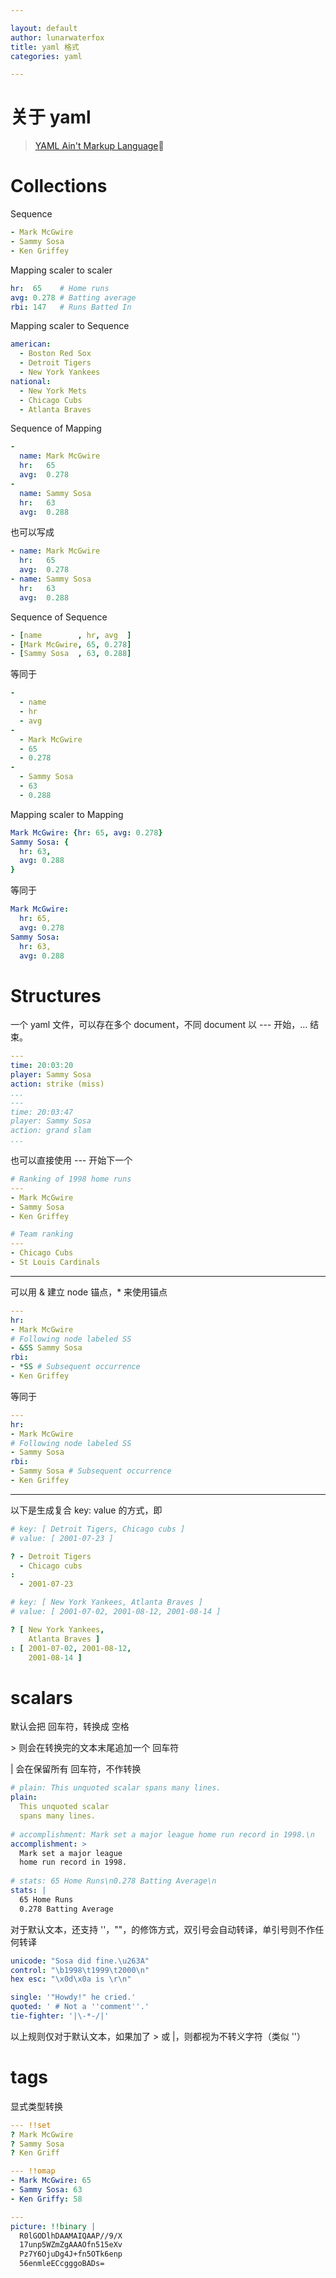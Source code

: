 ```yaml
---

layout: default
author: lunarwaterfox
title: yaml 格式
categories: yaml

---
```


# 关于 yaml
> [YAML Ain't Markup Language](https://yaml.org/)


# Collections

Sequence

```yaml
- Mark McGwire
- Sammy Sosa
- Ken Griffey
```

Mapping scaler to scaler

```yaml
hr:  65    # Home runs
avg: 0.278 # Batting average
rbi: 147   # Runs Batted In
```

Mapping scaler to Sequence
```yaml
american:
  - Boston Red Sox
  - Detroit Tigers
  - New York Yankees
national:
  - New York Mets
  - Chicago Cubs
  - Atlanta Braves
```

Sequence of Mapping
```yaml
-
  name: Mark McGwire
  hr:   65
  avg:  0.278
-
  name: Sammy Sosa
  hr:   63
  avg:  0.288
```

也可以写成

```yaml
- name: Mark McGwire
  hr:   65
  avg:  0.278
- name: Sammy Sosa
  hr:   63
  avg:  0.288
```
Sequence of Sequence

```yaml
- [name        , hr, avg  ]
- [Mark McGwire, 65, 0.278]
- [Sammy Sosa  , 63, 0.288]
```
等同于
```yaml
- 
  - name
  - hr
  - avg
- 
  - Mark McGwire
  - 65
  - 0.278
- 
  - Sammy Sosa
  - 63
  - 0.288
```

Mapping scaler to Mapping
```yaml
Mark McGwire: {hr: 65, avg: 0.278}
Sammy Sosa: {
  hr: 63,
  avg: 0.288
}
```

等同于

```yaml
Mark McGwire: 
  hr: 65, 
  avg: 0.278
Sammy Sosa:
  hr: 63,
  avg: 0.288
```
# Structures
一个 yaml 文件，可以存在多个 document，不同 document 以 --- 开始，... 结束。

```yaml
---
time: 20:03:20
player: Sammy Sosa
action: strike (miss)
...
---
time: 20:03:47
player: Sammy Sosa
action: grand slam
...
```

也可以直接使用 --- 开始下一个

```yaml
# Ranking of 1998 home runs
---
- Mark McGwire
- Sammy Sosa
- Ken Griffey

# Team ranking
---
- Chicago Cubs
- St Louis Cardinals
```

---


可以用 & 建立 node 锚点，* 来使用锚点

```yaml
---
hr:
- Mark McGwire
# Following node labeled SS
- &SS Sammy Sosa
rbi:
- *SS # Subsequent occurrence
- Ken Griffey
```

等同于

```yaml
---
hr:
- Mark McGwire
# Following node labeled SS
- Sammy Sosa
rbi:
- Sammy Sosa # Subsequent occurrence
- Ken Griffey
```
---
以下是生成复合 key: value 的方式，即



```yaml
# key: [ Detroit Tigers, Chicago cubs ]
# value: [ 2001-07-23 ]

? - Detroit Tigers
  - Chicago cubs
:
  - 2001-07-23

# key: [ New York Yankees, Atlanta Braves ]
# value: [ 2001-07-02, 2001-08-12, 2001-08-14 ]

? [ New York Yankees,
    Atlanta Braves ]
: [ 2001-07-02, 2001-08-12,
    2001-08-14 ]
```
# scalars

默认会把 回车符，转换成 空格 

\> 则会在转换完的文本末尾追加一个 回车符

\| 会在保留所有 回车符，不作转换

```yaml
# plain: This unquoted scalar spans many lines.
plain: 
  This unquoted scalar
  spans many lines.
  
# accomplishment: Mark set a major league home run record in 1998.\n
accomplishment: >
  Mark set a major league
  home run record in 1998.
  
# stats: 65 Home Runs\n0.278 Batting Average\n
stats: |
  65 Home Runs
  0.278 Batting Average
```

对于默认文本，还支持 ''，""，的修饰方式，双引号会自动转译，单引号则不作任何转译

```yaml
unicode: "Sosa did fine.\u263A"
control: "\b1998\t1999\t2000\n"
hex esc: "\x0d\x0a is \r\n"

single: '"Howdy!" he cried.'
quoted: ' # Not a ''comment''.'
tie-fighter: '|\-*-/|'
```
以上规则仅对于默认文本，如果加了 \> 或 |，则都视为不转义字符（类似 ''）

# tags

显式类型转换

```yaml
--- !!set
? Mark McGwire
? Sammy Sosa
? Ken Griff

--- !!omap
- Mark McGwire: 65
- Sammy Sosa: 63
- Ken Griffy: 58

---
picture: !!binary |
  R0lGODlhDAAMAIQAAP//9/X
  17unp5WZmZgAAAOfn515eXv
  Pz7Y6OjuDg4J+fn5OTk6enp
  56enmleECcgggoBADs=
```
<!--
```yaml
%TAG ! tag:clarkevans.com,2002:
--- !shape
  # Use the ! handle for presenting
  # tag:clarkevans.com,2002:circle
- !circle
  center: &ORIGIN {x: 73, y: 129}
  radius: 7
- !line
  start: *ORIGIN
  finish: { x: 89, y: 102 }
- !label
  start: *ORIGIN
  color: 0xFFEEBB
  text: Pretty vector drawing.
```
-->
